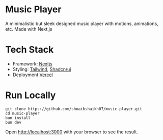 
# Music Player

A minimalistic but sleek designed music player with motions, animations, etc. Made with Next.js

# Tech Stack
- Framework: [Nextjs](https://nextjs.org)
- Styling: [Tailwind](https://tailwindcss.com), [Shadcn/ui](https://ui.shadcn.com/)
- Deployment [Vercel](https://vercel.com)

# Run Locally
```
git clone https://github.com/shoaibshaikh07/music-player.git
cd music-player
bun install
bun dev
```
Open [http://localhost:3000](http://localhost:3000) with your browser to see the result.